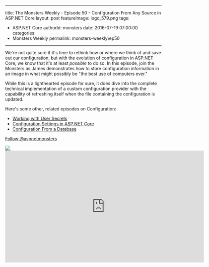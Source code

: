 
---
title: The Monsters Weekly - Episode 50 -  Configuration From Any Source in ASP.NET Core
layout: post
featureImage: logo_579.png
tags: 
  - ASP.NET Core
authorId: monsters
date: 2016-07-19 07:00:00
categories:
  - Monsters Weekly
permalink: monsters-weekly\ep50
---

<p>We're not quite sure if it's time to rethink how or where we think of and save out our configuration, but with the evolution of configuration in ASP.NET Core, we know that it's at least <em>possible</em> to do so.&nbsp;In this episode, join the Monsters as James demonstrates how to store configuration information in an image in what might possibly be &quot;the best use of computers ever.&quot;</p><p>While this is a lighthearted episode for sure, it does dive into the complete technical implementation of a custom configuration provider with the capability of refreshing itself when the file containing the configuration is updated.</p><p>Here's some other, related episodes on Configuration:</p><ul><li><a href="https://channel9.msdn.com/Series/aspnetmonsters/Episode-23-Working-With-Sensitive-Data-User-Secrets">Working with User Secrets</a></li><li><a href="https://channel9.msdn.com/Series/aspnetmonsters/Episode-5-Configuration-Settings">Configuration Settings in ASP.NET Core</a></li><li><a href="https://channel9.msdn.com/Series/aspnetmonsters/Episode-10-Loading-Settings-From-a-Database-in-ASPNET-Core">Configuration From a Database</a></li></ul><p><a class="twitter-follow-button" href="https://twitter.com/aspnetmonsters">Follow @aspnetmonsters</a></p> <img src="http://m.webtrends.com/dcs1wotjh10000w0irc493s0e_6x1g/njs.gif?dcssip=channel9.msdn.com&dcsuri=https://s.ch9.ms/Series/aspnetmonsters/feed&WT.dl=0&WT.entryid=Entry:RSSView:5b855876a9224ab0b0f6a64100de9129">

<!--more-->
<iframe src='https://channel9.msdn.com/Series/aspnetmonsters/ASPNET-Monsters-Episode-50-Configuration-From-Any-Source-in-ASPNET-Core/player' width='640' height='360' allowFullScreen frameBorder='0'></iframe>
